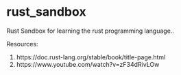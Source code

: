 # rust_sandbox
Rust Sandbox for learning the rust programming language..

Resources:
<ol>
<li>
https://doc.rust-lang.org/stable/book/title-page.html
</li>
<li>
https://www.youtube.com/watch?v=zF34dRivLOw
</li>
</ol>

